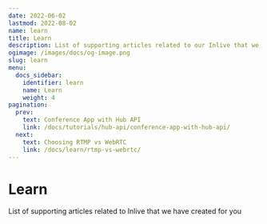 ```yaml
---
date: 2022-06-02
lastmod: 2022-08-02
name: learn
title: Learn
description: List of supporting articles related to our Inlive that we created for you
ogimage: /images/docs/og-image.png
slug: learn
menu:
  docs_sidebar:
    identifier: learn
    name: Learn
    weight: 4
pagination:
  prev:
    text: Conference App with Hub API
    link: /docs/tutorials/hub-api/conference-app-with-hub-api/
  next:
    text: Choosing RTMP vs WebRTC
    link: /docs/learn/rtmp-vs-webrtc/
---
```

# Learn
List of supporting articles related to Inlive that we have created for you